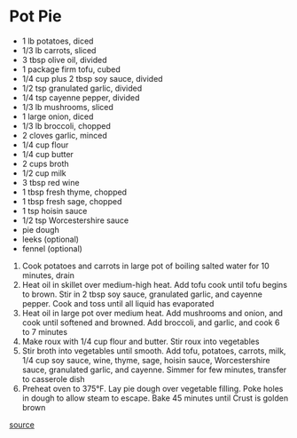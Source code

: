 # Pot Pie

* 1 lb potatoes, diced
* 1/3 lb carrots, sliced
* 3 tbsp olive oil, divided
* 1 package firm tofu, cubed
* 1/4 cup plus 2 tbsp soy sauce, divided
* 1/2 tsp granulated garlic, divided
* 1/4 tsp cayenne pepper, divided
* 1/3 lb mushrooms, sliced
* 1 large onion, diced
* 1/3 lb broccoli, chopped
* 2 cloves garlic, minced
* 1/4 cup flour
* 1/4 cup butter
* 2 cups  broth
* 1/2 cup milk
* 3 tbsp red wine
* 1 tbsp fresh thyme, chopped
* 1 tbsp fresh sage, chopped
* 1 tsp hoisin sauce
* 1/2 tsp Worcestershire sauce
* pie dough
* leeks (optional)
* fennel (optional)

1. Cook potatoes and carrots in large pot of boiling salted water for 10 minutes, drain
1. Heat oil in skillet over medium-high heat. Add tofu cook until tofu begins to brown. Stir in 2 tbsp soy sauce, granulated garlic, and cayenne pepper. Cook and toss until all liquid has evaporated
1. Heat oil in large pot over medium heat. Add mushrooms and onion, and cook until softened and browned. Add broccoli, and garlic, and cook 6 to 7 minutes
1. Make roux with 1/4 cup flour and butter. Stir roux into vegetables
1. Stir broth into vegetables until smooth. Add tofu, potatoes, carrots, milk, 1/4 cup soy sauce, wine, thyme, sage, hoisin sauce, Worcestershire sauce, granulated garlic, and cayenne. Simmer for few minutes, transfer to casserole dish
1. Preheat oven to 375°F. Lay pie dough over vegetable filling. Poke holes in dough to allow steam to escape. Bake 45 minutes until Crust is golden brown

[source](https://www.vegetariantimes.com/recipes/thanksgiving-pot-pie)
